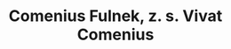 ---
id: 40b7152a-daa8-4f7f-8b03-257e60abf4ac
title: Comenius Fulnek, z. s. Vivat Comenius
price: 20
year: 2017
description: Tento projekt připomene výročí 400 let příchodu J. A. Komenského do Fulneku (1618-2018). Chce připomenout jeho mimořádné myšlenky, činnost a odkaz formou různorodých kulturních aktivit v podobě koncertů, přednášek, workshopů apod. Projekt je také mimořádný tím, že je realizován v rámci spolupráce organizací, spolků a aktivních jednotlivců na území Fulnecka a jeho jednotlivé aktivity jsou zajišťovány členy spolku dobrovolnickou formou.
kouskovani: false
locationName: undefined
position:
  lng: 17.9039049597685
  lat: 49.71563066776303
---